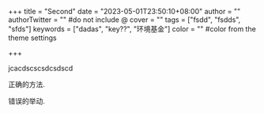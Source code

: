 +++
title = "Second"
date = "2023-05-01T23:50:10+08:00"
author = ""
authorTwitter = "" #do not include @
cover = ""
tags = ["fsdd", "fsdds", "sfds"]
keywords = ["dadas", "key??", "环境基金"]
color = "" #color from the theme settings

+++





jcacdscscsdcsdscd

正确的方法.

<!--more-->

错误的举动.
